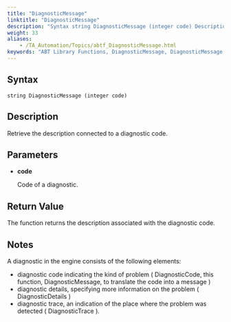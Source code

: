 ```yaml
--- 
title: "DiagnosticMessage"
linktitle: "DiagnosticMessage"
description: "Syntax string DiagnosticMessage (integer code) Description Retrieve the description connected to a diagnostic code. Parameters code Code of a diagnostic. Return Value The function returns the ..."
weight: 33
aliases: 
    - /TA_Automation/Topics/abtf_DiagnosticMessage.html
keywords: "ABT Library Functions, DiagnosticMessage, DiagnosticMessage (ABT library function)"
---
```


## Syntax

`string DiagnosticMessage (integer code)`

## Description

Retrieve the description connected to a diagnostic code.

## Parameters

-   **code**

    Code of a diagnostic.


## Return Value

The function returns the description associated with the diagnostic code.

## Notes

A diagnostic in the engine consists of the following elements:

-   diagnostic code indicating the kind of problem \( DiagnosticCode, this function, DiagnosticMessage, to translate the code into a message \)
-   diagnostic details, specifying more information on the problem \( DiagnosticDetails \)
-   diagnostic trace, an indication of the place where the problem was detected \( DiagnosticTrace \).




